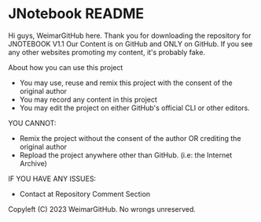 # JNotebook README

Hi guys, WeimarGitHub here. Thank you for downloading the repository for JNOTEBOOK V1.1
Our Content is on GitHub and ONLY on GitHub. If you see any other websites promoting my content, it's probably fake.

About how you can use this project
  * You may use, reuse and remix this project with the consent of the original author
  * You may record any content in this project
  * You may edit the project on either GitHub's official CLI or other editors.

YOU CANNOT:
  * Remix the project without the consent of the author OR crediting the original author
  * Repload the project anywhere other than GitHub. (i.e: the Internet Archive)

IF YOU HAVE ANY ISSUES:
  * Contact at Repository Comment Section

Copyleft (C) 2023 WeimarGitHub. No wrongs unreserved.

